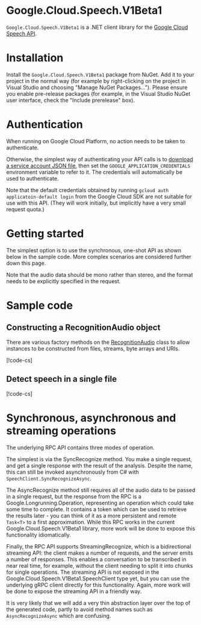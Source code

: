 # Google.Cloud.Speech.V1Beta1

`Google.Cloud.Speech.V1Beta1` is a .NET client library for the [Google
Cloud Speech API](https://cloud.google.com/speech).

# Installation

Install the `Google.Cloud.Speech.V1Beta1` package from NuGet. Add it to
your project in the normal way (for example by right-clicking on the
project in Visual Studio and choosing "Manage NuGet Packages...").
Please ensure you enable pre-release packages (for example, in the
Visual Studio NuGet user interface, check the "Include prerelease"
box).

# Authentication

When running on Google Cloud Platform, no action needs to be taken to authenticate.

Otherwise, the simplest way of authenticating your API calls is to
[download a service account JSON file](https://developers.google.com/identity/protocols/OAuth2ServiceAccount),
then set the `GOOGLE_APPLICATION_CREDENTIALS` environment variable to refer to it. The
credentials will automatically be used to authenticate.

Note that the default credentials obtained by running `gcloud auth applicatoin-default login` from the Google Cloud SDK
are not suitable for use with this API. (They will work initially, but implicitly have a very
small request quota.)

# Getting started

The simplest option is to use the synchronous, one-shot API as shown
below in the sample code. More complex scenarios are considered further down this page.

Note that the audio data should be mono rather than stereo, and the
format needs to be explicitly specified in the request.

# Sample code

## Constructing a RecognitionAudio object

There are various factory methods on the
[RecognitionAudio](obj/api/Google.Cloud.Speech.V1Beta1.RecognitionAudio.yml) class to allow
instances to be constructed from files, streams, byte arrays and URIs.

[!code-cs[](obj/snippets/Google.Cloud.Speech.V1Beta1.RecognitionAudio.txt#FactoryMethods)]

## Detect speech in a single file

[!code-cs[](obj/snippets/Google.Cloud.Speech.V1Beta1.SpeechClient.txt#SyncRecognize)]

# Synchronous, asynchronous and streaming operations

The underlying RPC API contains three modes of operation.

The simplest is via the SyncRecognize method. You make a single
request, and get a single response with the result of the analysis.
Despite the name, this can still be invoked asynchronously from C#
with `SpeechClient.SyncRecognizeAsync`.

The AsyncRecognize method still requires all of the audio data to be
passed in a single request, but the response from the RPC is a
Google.Longrunning.Operation, representing an operation which could
take some time to complete. It contains a token which can be used to
retrieve the results later - you can think of it as a more
persistent and remote `Task<T>` to a first approximation. While this
RPC works in the current Google.Cloud.Speech.V1Beta1 library, more
work will be done to expose this functionality idiomatically.

Finally, the RPC API supports StreamingRecognize, which is a
bidirectional streaming API: the client makes a number of requests,
and the server emits a number of responses. This enables a
conversation to be transcribed in near real time, for example,
without the client needing to split it into chunks for single
operations. The streaming API is not exposed in the
Google.Cloud.Speech.V1Beta1.SpeechClient type yet, but you can use
the underlying gRPC client directly for this functionality. Again,
more work will be done to expose the streaming API in a friendly way.

It is very likely that we will add a very thin abstraction layer
over the top of the generated code, partly to avoid method names
such as `AsyncRecognizeAsync` which are confusing.
